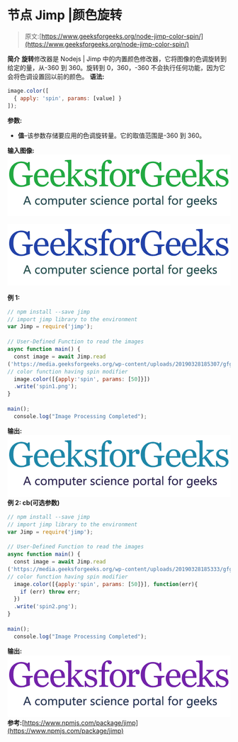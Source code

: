 # 节点 Jimp |颜色旋转

> 原文:[https://www.geeksforgeeks.org/node-jimp-color-spin/](https://www.geeksforgeeks.org/node-jimp-color-spin/)

**简介**
**旋转**修改器是 Nodejs | Jimp 中的内置颜色修改器，它将图像的色调旋转到给定的量，从-360 到 360。旋转到 0，360，-360 不会执行任何功能，因为它会将色调设置回以前的颜色。
**语法:**

```js
image.color([
  { apply: 'spin', params: [value] }
]);

```

**参数:**

*   **值**–该参数存储要应用的色调旋转量。它的取值范围是-360 到 360。

**输入图像:**
![](img/11d75a22300d1eaf21322ef1a88a13d0.png)

![](img/290a52d70280cfd5211f5083f062f10e.png)

**例 1:**

```js
// npm install --save jimp
// import jimp library to the environment
var Jimp = require('jimp');

// User-Defined Function to read the images
async function main() {
  const image = await Jimp.read
('https://media.geeksforgeeks.org/wp-content/uploads/20190328185307/gfg28.png');
// color function having spin modifier
  image.color([{apply:'spin', params: [50]}])
  .write('spin1.png');
} 

main();
  console.log("Image Processing Completed");
```

**输出:**
![](img/9ad23e99f7a8e944c9d71714781ca1ec.png)
**例 2: cb(可选参数)**

```js
// npm install --save jimp
// import jimp library to the environment
var Jimp = require('jimp');

// User-Defined Function to read the images
async function main() {
  const image = await Jimp.read
('https://media.geeksforgeeks.org/wp-content/uploads/20190328185333/gfg111.png');
// color function having spin modifier
  image.color([{apply:'spin', params: [50]}], function(err){
    if (err) throw err;
  })
  .write('spin2.png');
}

main();
  console.log("Image Processing Completed");
```

**输出:**
![](img/b42ac032c648eba1be5036460ffeadce.png)
**参考:**[https://www.npmjs.com/package/jimp](https://www.npmjs.com/package/jimp)